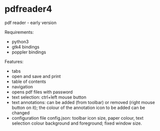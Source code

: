 # pdfreader4
pdf reader - early version

Requirements:
- python3
- gtk4 bindings
- poppler bindings

Features:
- tabs
- open and save and print
- table of contents
- navigation
- opens pdf files with password
- text selection: ctrl+left mouse button
- text annotations: can be added (from toolbar) or removed (right mouse button on it); the colour of the annotation icon to be added can be changed
- configuration file config.json: toolbar icon size, paper colour, text selection colour background and foreground; fixed window size.

